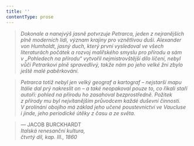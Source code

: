 ```yaml
---
title: ''
contentType: prose
---
```


<section>

> 

> 

> 

> _Dokonale a nanejvýš jasně potvrzuje Petrarca, jeden z nejranějších plně moderních lidí, význam krajiny pro vznětlivou duši. Alexander von Humholdt, jasný duch, který první vysledoval ve všech literaturách počátek a rozvoj malířského smyslu pro přírodu a sám v „Pohledech na přírodu“ vytvořil nejmistrovštější dílo líčení, nebyl vůči Petrarkovi plně spravedlivý, takže nám po jeho velké žni zbylo ještě malé paběrkování._

> _Petrarca totiž nebyl jen velký geograf a kartograf – nejstarší mapu Itálie dal prý nakreslit on – a také neopakoval pouze to, co říkali staří autoři: pohled na přírodu ho zasahoval bezprostředně. Požitek z přírody mu byl nejvítanějším průvodcem každé duševní činnosti. V prolínání obojího má základ jeho učené poustevnictví ve Vaucluse i jinde, jeho periodické útěky z času a ze světa._

> — JACOB BURCKHARDT  
> _Italská renesanční kultura,  
> čtvrtý díl, kap. III.,_ _1860_

</section>

